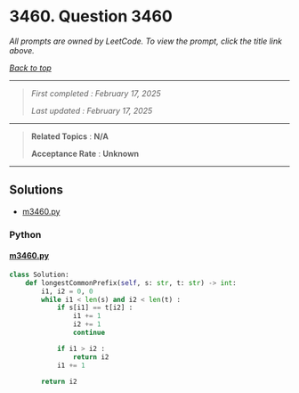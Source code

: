 # 3460. Question 3460

*All prompts are owned by LeetCode. To view the prompt, click the title link above.*

*[Back to top](<../README.md>)*

------

> *First completed : February 17, 2025*
>
> *Last updated : February 17, 2025*

------

> **Related Topics** : **N/A**
>
> **Acceptance Rate** : **Unknown**

------

## Solutions

- [m3460.py](<../my-submissions/m3460.py>)
### Python
#### [m3460.py](<../my-submissions/m3460.py>)
```Python
class Solution:
    def longestCommonPrefix(self, s: str, t: str) -> int:
        i1, i2 = 0, 0
        while i1 < len(s) and i2 < len(t) :
            if s[i1] == t[i2] :
                i1 += 1
                i2 += 1
                continue

            if i1 > i2 :
                return i2
            i1 += 1

        return i2
```

